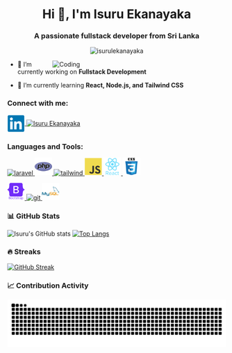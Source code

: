 <h1 align="center">Hi 👋, I'm Isuru Ekanayaka</h1>
<h3 align="center">A passionate fullstack developer from Sri Lanka</h3>

<p align="center"> 
  <img src="https://komarev.com/ghpvc/?username=isurulekanayaka&label=Profile%20views&color=0e75b6&style=flat" alt="isurulekanayaka" />
</p>

<img align="right" alt="Coding" width="400" src="https://media.giphy.com/media/ZVik7pBtu9dNS/giphy.gif">

- 🔭 I’m currently working on **Fullstack Development**

- 🌱 I’m currently learning **React, Node.js, and Tailwind CSS**

<h3 align="left">Connect with me:</h3>
<p align="left">
  <a href="https://linkedin.com/in/isuru-ekanayaka-b45a1628b" target="blank">
    <img align="center" src="https://raw.githubusercontent.com/devicons/devicon/master/icons/linkedin/linkedin-original.svg" alt="LinkedIn" height="40" width="40" />
  </a>
  <a href="https://www.facebook.com/profile.php?id=100068991025803" target="blank">
     <img align="center" src="https://raw.githubusercontent.com/rahuldkjain/github-profile-readme-generator/master/src/images/icons/Social/linked-in-alt.svg" alt="Isuru Ekanayaka" height="30" width="40" />
  </a>
</p>

<h3 align="left">Languages and Tools:</h3>
<p align="left">
  <a href="https://laravel.com/" target="_blank" rel="noreferrer">
    <img src="https://raw.githubusercontent.com/devicons/devicon/master/icons/laravel/laravel-original-wordmark.sv" alt="laravel" width="40" height="40"/>
  </a>
  <a href="https://www.php.net/" target="_blank" rel="noreferrer">
    <img src="https://raw.githubusercontent.com/devicons/devicon/master/icons/php/php-original.svg" alt="php" width="40" height="40"/>
  </a>
  <a href="https://tailwindcss.com/" target="_blank" rel="noreferrer">
    <img src="https://www.vectorlogo.zone/logos/tailwindcss/tailwindcss-icon.svg" alt="tailwind" width="40" height="40"/>
  </a>
  <a href="https://developer.mozilla.org/en-US/docs/Web/JavaScript" target="_blank" rel="noreferrer">
    <img src="https://raw.githubusercontent.com/devicons/devicon/master/icons/javascript/javascript-original.svg" alt="javascript" width="40" height="40"/>
  </a>
  <a href="https://reactjs.org/" target="_blank" rel="noreferrer">
    <img src="https://raw.githubusercontent.com/devicons/devicon/master/icons/react/react-original-wordmark.svg" alt="react" width="40" height="40"/>
  </a>
  <a href="https://www.w3schools.com/css/" target="_blank" rel="noreferrer">
    <img src="https://raw.githubusercontent.com/devicons/devicon/master/icons/css3/css3-original-wordmark.svg" alt="css" width="40" height="40"/>
  </a>
</p>

<p align="left">
  <!-- Include other tools you use frequently -->
  <a href="https://getbootstrap.com" target="_blank" rel="noreferrer">
    <img src="https://raw.githubusercontent.com/devicons/devicon/master/icons/bootstrap/bootstrap-plain-wordmark.svg" alt="bootstrap" width="40" height="40"/>
  </a>
  <a href="https://git-scm.com/" target="_blank" rel="noreferrer">
    <img src="https://www.vectorlogo.zone/logos/git-scm/git-scm-icon.svg" alt="git" width="40" height="40"/>
  </a>
  <a href="https://www.mysql.com/" target="_blank" rel="noreferrer">
    <img src="https://raw.githubusercontent.com/devicons/devicon/master/icons/mysql/mysql-original-wordmark.svg" alt="mysql" width="40" height="40"/>
  </a>
</p>


### 📊 GitHub Stats

![Isuru's GitHub stats](https://github-readme-stats.vercel.app/api?username=isurulekanayaka&show_icons=true&theme=radical)
[![Top Langs](https://github-readme-stats.vercel.app/api/top-langs/?username=isurulekanayaka&layout=compact&theme=radical)](https://github.com/isurulekanayaka)

### 🔥 Streaks
[![GitHub Streak](https://github-readme-streak-stats.herokuapp.com/?user=isurulekanayaka&theme=radical)](https://git.io/streak-stats)

### 📈 Contribution Activity

![Snake animation](https://github.com/GuillaumeFalourd/GuillaumeFalourd/blob/output/github-contribution-grid-snake.svg)
